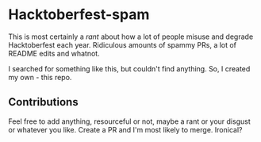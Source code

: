 # Hacktoberfest-spam

This is most certainly a *rant* about how a lot of people misuse and degrade Hacktoberfest each year. Ridiculous amounts of spammy PRs, a lot of README edits and whatnot.  

I searched for something like this, but couldn't find anything. So, I created my own - this repo.

## Contributions

Feel free to add anything, resourceful or not, maybe a rant or your disgust or whatever you like. Create a PR and I'm most likely to merge. Ironical?

